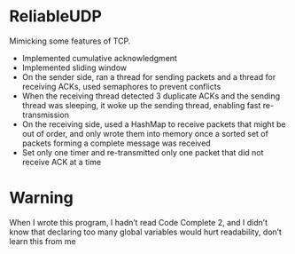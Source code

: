 # ReliableUDP
Mimicking some features of TCP.  
- Implemented cumulative acknowledgment
- Implemented sliding window
- On the sender side, ran a thread for sending packets and a thread for receiving ACKs, used semaphores to prevent conflicts
- When the receiving thread detected 3 duplicate ACKs and the sending thread was sleeping, it woke up the sending thread, enabling fast re-transmission
- On the receiving side, used a HashMap to receive packets that might be out of order, and only wrote them into memory once a sorted set of packets forming a complete message was received
- Set only one timer and re-transmitted only one packet that did not receive ACK at a time

# Warning
When I wrote this program, I hadn’t read Code Complete 2, and I didn’t know that declaring too many global variables would hurt readability, don’t learn this from me
